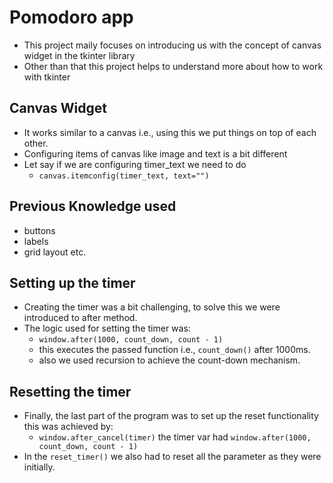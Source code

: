 # Pomodoro app
- This project maily focuses on introducing us with the concept of canvas widget in the tkinter library
- Other than that this project helps to understand more about how to work with tkinter

## Canvas Widget
- It works similar to a canvas i.e., using this we put things on top of each other.
- Configuring items of canvas like image and text is a bit different
- Let say if we are configuring timer_text we need to do 
  - `canvas.itemconfig(timer_text, text="")`

## Previous Knowledge used 
- buttons 
- labels
- grid layout etc.

## Setting up the timer 
- Creating the timer was a bit challenging, to solve this we were introduced to after method.
- The logic used for setting the timer was:
  - `window.after(1000, count_down, count - 1)`
  - this executes the passed function i.e., `count_down()` after 1000ms.
  - also we used recursion to achieve the count-down mechanism.

## Resetting the timer
- Finally, the last part of the program was to set up the reset functionality this was achieved by:
  - `window.after_cancel(timer)` the timer var had `window.after(1000, count_down, count - 1)`
- In the `reset_timer()` we also had to reset all the parameter as they were initially.